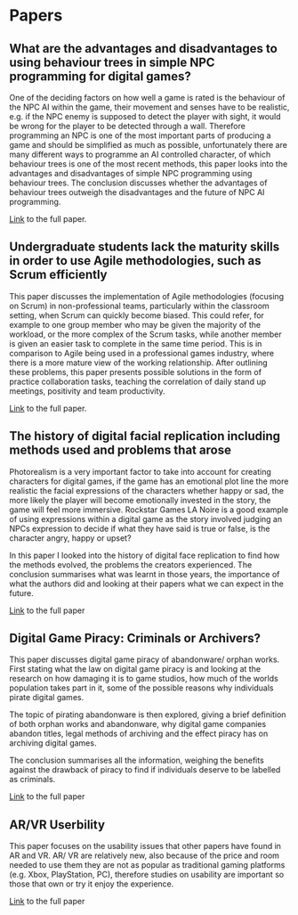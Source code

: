 # **Papers**

## What are the advantages and disadvantages to using behaviour trees in simple NPC programming for digital games?

One of the deciding factors on how well a game is rated is the behaviour of the NPC AI within the game, their movement and senses have to be realistic, e.g. if the NPC enemy is supposed to detect the player with sight, it would be wrong for the player to be detected through a wall. Therefore programming an NPC is one of the most important parts of producing a game and should be simplified as much as possible, unfortunately there are many different ways to programme an AI controlled character, of which behaviour trees is one of the most recent methods, this paper looks into the advantages and disadvantages of simple NPC programming using behaviour trees. The conclusion discusses whether the advantages of behaviour trees outweigh the disadvantages and the future of NPC AI programming.

[Link](https://github.com/lstent/comp160-engineering/blob/master/Software%20engineering%20essay.pdf) to the full paper.

## Undergraduate students lack the maturity skills in order to use Agile methodologies, such as Scrum efficiently

This paper discusses the implementation of Agile methodologies (focusing on Scrum) in non-professional teams, particularly within the classroom setting, when Scrum can quickly become biased. This could refer, for example to one group member who may be given the majority of the workload, or the more complex of the Scrum tasks, while another member is given an easier task to complete in the same time period. This is in comparison to Agile being used in a professional games industry, where there is a more mature view of the working relationship. After outlining these problems, this paper presents possible solutions in the form of practice collaboration tasks, teaching the correlation of daily stand up meetings, positivity and team productivity.

[Link](https://github.com/lstent/comp150-agile/blob/master/essay.pdf) to the full paper.

## The history of digital facial replication including methods used and problems that arose

Photorealism is a very important factor to take into account for creating characters for digital games, if the game has an emotional plot line the more realistic the facial expressions of the characters whether happy or sad, the more likely the player will become emotionally invested in the story, the game will feel more immersive. Rockstar Games LA Noire is a good example of using expressions within a digital game as the story involved judging an NPCs expression to decide if what they have said is true or false, is the character angry, happy or upset?

In this paper I looked into the history of digital face replication to find how the methods evolved, the problems the creators experienced. The conclusion summarises what was learnt in those years, the importance of what the authors did and looking at their papers what we can expect in the future.

[Link](https://github.com/lstent/comp130-journal/blob/master/Research%20project.pdf) to the full paper

## Digital Game Piracy: Criminals or Archivers?

This paper discusses digital game piracy of abandonware/ orphan works. First stating what the law on digital game piracy is and looking at the research on how damaging it is to game studios, how much of the worlds population takes part in it, some of the possible reasons why individuals pirate digital games.

The topic of pirating abandonware is then explored, giving a brief definition of both orphan works and abandonware, why digital game companies abandon titles, legal methods of archiving and the effect piracy has on archiving digital games.

The conclusion summarises all the information, weighing the benefits against the drawback of piracy to find if individuals deserve to be labelled as criminals.

[Link](https://github.com/lstent/comp230-ethics/blob/master/Draft/Criminals%20or%20Archivers.pdf) to the full paper

## AR/VR Userbility

This paper focuses on the usability issues that other papers have found in AR and VR. AR/ VR are relatively new, also because of the price and room needed to use them they are not as popular as traditional gaming platforms (e.g. Xbox, PlayStation, PC), therefore studies on usability are important so those that own or try it enjoy the experience.

[Link](https://github.com/lstent/COMP210_3_journal/blob/master/Research%20Journal.pdf) to the full paper
